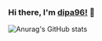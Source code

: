 ### Hi there, I'm [dipa96!](https://www.linkedin.com/in/ddipa/) 👋
![Anurag's GitHub stats](https://github-readme-stats.vercel.app/api?username=dipa96&show_icons=true&theme=algolia)

<!--
**dipa96/dipa96** is a ✨ _special_ ✨ repository because its `README.md` (this file) appears on your GitHub profile.

Here are some ideas to get you started:

- 🔭 I’m currently working on ... bug bounty programs
- 🌱 I’m currently learning ... penetration testing - web application security
- ⚡ Fun fact: ... i love pug

- 🔭 I’m currently working on ...
- 🌱 I’m currently learning ...
- 👯 I’m looking to collaborate on ...
- 🤔 I’m looking for help with ...
- 💬 Ask me about ...
- 📫 How to reach me: ...
- 😄 Pronouns: ...
- ⚡ Fun fact: ...
-->
